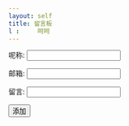 ```yaml
---
layout: self
title: 留言板
l :     呵呵
---
```


<!DOCTYPE html>
<html>
<head>
      <meta charset="UTF-8">
      <title></title>
</head>
<body>
      <form action="" method="">
        <p>呢称: <input type="text" name="name"></p>
        <p>邮箱: <input type="text" name="email"></p>
        <p>留言: <input type="text" name="comment"></p>
        <input type="submit" value="添加">
      </form>
</body>
</html>
